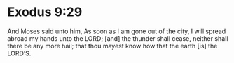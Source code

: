 # Exodus 9:29

And Moses said unto him, As soon as I am gone out of the city, I will spread abroad my hands unto the LORD; [and] the thunder shall cease, neither shall there be any more hail; that thou mayest know how that the earth [is] the LORD’S.
